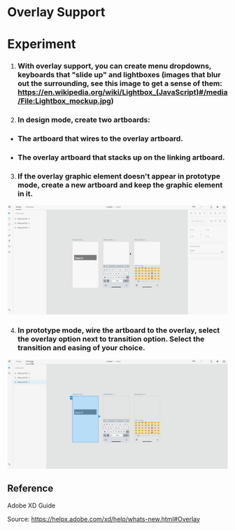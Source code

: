 # **Overlay Support**

# **Experiment**

1. ### With overlay support, you can create menu dropdowns, keyboards that "slide up" and lightboxes (images that blur out the surrounding, see this image to get a sense of them: https://en.wikipedia.org/wiki/Lightbox_(JavaScript)#/media/File:Lightbox_mockup.jpg)

2. ### In design mode, create two artboards: 

- ### The artboard that wires to the overlay artboard.

- ### The overlay artboard that stacks up on the linking artboard.

3. ### If the overlay graphic element doesn't appear in prototype mode, create a new artboard and keep the graphic element in it. 

![](../images/pilot-31/overlay-design.gif)

4. ### In prototype mode, wire the artboard to the overlay, select the overlay option next to transition option. Select the transition and easing of your choice.

![](../images/pilot-31/overlay-support.gif)

## **Reference**

Adobe XD Guide
 
Source: https://helpx.adobe.com/xd/help/whats-new.html#Overlay